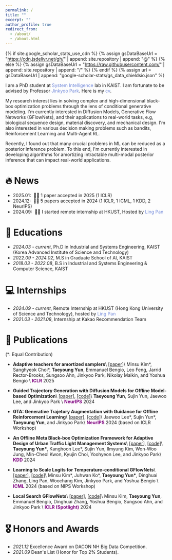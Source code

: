 ```yaml
---
permalink: /
title: ""
excerpt: ""
author_profile: true
redirect_from: 
  - /about/
  - /about.html
---
```


{% if site.google_scholar_stats_use_cdn %}
{% assign gsDataBaseUrl = "https://cdn.jsdelivr.net/gh/" | append: site.repository | append: "@" %}
{% else %}
{% assign gsDataBaseUrl = "https://raw.githubusercontent.com/" | append: site.repository | append: "/" %}
{% endif %}
{% assign url = gsDataBaseUrl | append: "google-scholar-stats/gs_data_shieldsio.json" %}

<span class='anchor' id='about-me'></span>

I am a PhD student at <a href="http://silab.kaist.ac.kr/" style="color: #7289da; text-decoration: none;">System Intelligence</a> lab in KAIST. I am fortunate to be advised by Professor <a href="https://scholar.google.com/citations?user=sH2a0nkAAAAJ&hl=en" style="color: #7289da; text-decoration: none;">Jinkyoo Park</a>. Here is my <a href="https://dbsxodud-11.github.io/assets/cv.pdf" class="link-in-list" style="color: #7289da; text-decoration: none;"> cv</a>.

My research interest lies in solving complex and high-dimensional black-box optimization problems through the lens of conditional generative modeling. I'm currently interested in Diffusion Models, Generative Flow Networks (GFlowNets), and their applications to real-world tasks, e.g, biological sequence design, material discovery, and mechanical design. I'm also interested in various decision making problems such as bandits, Reinforcement Learning and Multi-Agent RL.

Recently, I found out that many crucial problems in ML can be reduced as a posterior inference problem. To this end, I'm currently interested in developing algorithms for amortizing intractable multi-modal posterior inference that can impact real-world applications.


# 🔥 News
- 2025.01: &nbsp;🎉🎉 1 paper accepted in 2025 (1 ICLR)
- 2024.12: &nbsp;🎉🎉 5 papers accepted in 2024 (1 ICLR, 1 ICML, 1 KDD, 2 NeurIPS)
- 2024.09: &nbsp;🎉🎉 I started remote internship at HKUST, Hosted by <a href="https://ling-pan.github.io/" style="color: #7289da; text-decoration: none;">Ling Pan</a>

<!-- - *2024.05*: &nbsp;🎉🎉 One paper accepted to KDD 2024 -->
<!-- - *2024.05*: &nbsp;🎉🎉 One paper accepted to ICML 2024 -->
<!-- - *2024.03*: &nbsp;🎉🎉 One paper accepted to ICLR GenAI4DM Workshop 2024 (Spotlight) -->
<!-- - *2024.01*: &nbsp;🎉🎉 One paper accepted to ICLR 2024 (Spotlight) -->
<!-- - *2022.02*: &nbsp;🎉🎉 Lorem ipsum dolor sit amet, consectetur adipiscing elit. Vivamus ornare aliquet ipsum, ac tempus justo dapibus sit amet.  -->

# 📖 Educations
- *2024.03 - current*, Ph.D in Industrial and Systems Engineering, KAIST (Korea Advanced Institute of Science and Technology)
- *2022.09 - 2024.02*, M.S in Graduate School of AI, KAIST
- *2018.03 - 2022.08*, B.S in Industrial and Systems Engineering & Computer Science, KAIST

# 💻 Internships
<!-- - *2019.05 - 2020.02*, [Lorem](https://github.com/), China. -->
- *2024.09 - current*, Remote Internship at HKUST (Hong Kong University of Science and Technology), hosted by <a href="https://ling-pan.github.io/" style="color: #7289da; text-decoration: none;">Ling Pan</a>
- *2021.03 - 2021.08*, Internship at Kakao Recommendation Team


# 📝 Publications 
(\*: Equal Contribution)
- **Adaptive teachers for amortized samplers**\\
[[paper]](https://arxiv.org/abs/2410.01432)\\
Minsu Kim\*, Sanghyeok Choi\*, **Taeyoung Yun**, Emmanuel Bengio, Leo Feng, Jarrid Rector-Brooks, Sungsoo Ahn, Jinkyoo Park, Nikolay Malkin, and Yoshua Bengio \\
<span style="color:purple">**ICLR**</span> 2025

- **Guided Trajectory Generation with Diffusion Models for Offline Model-based Optimization**\\
[[paper]](https://arxiv.org/abs/2407.01624),  [[code]](https://github.com/dbsxodud-11/GTG)\\
**Taeyoung Yun**, Sujin Yun, Jaewoo Lee, and Jinkyoo Park \\
<span style="color:purple">**NeurIPS**</span> 2024

- **GTA: Generative Trajetory Augmentation with Guidance for Offline Reinforcement Learning**\\
[[paper]](https://arxiv.org/abs/2405.16907), [[code]](https://github.com/Jaewoopudding/GTA)\\
Jaewoo Lee\*, Sujin Yun\*, **Taeyoung Yun**, and Jinkyoo Park\\
<span style="color:purple">**NeurIPS**</span> 2024 (based on ICLR Workshop)

- **An Offline Meta Black-box Optimization Framework for Adaptive Design of Urban Traffic Light Management Systems**\\
[[paper]](https://arxiv.org/abs/2408.07327),  [[code]](https://github.com/dbsxodud-11/offline_meta_bbo)\\
**Taeyoung Yun\***,  Kanghoon Lee\*, Sujin Yun, Ilmyung Kim, Won-Woo Jung, Min-Cheol Kwon, Kyujin Choi, Yoohyeon Lee, and Jinkyoo Park\\
<span style="color:purple">**KDD**</span> 2024

- **Learning to Scale Logits for Temperature-conditional GFlowNets**\\
[[paper]](https://arxiv.org/abs/2310.02823),  [[code]](https://github.com/dbsxodud-11/logit-gfn)\\
Minsu Kim\*, Juhwan Ko\*, **Taeyoung Yun\***, Dinghuai Zhang, Ling Pan, Woochang Kim, Jinkyoo Park, and Yoshua Bengio \\
<span style="color:purple">**ICML**</span> 2024 (based on NIPS Workshop)

- **Local Search GFlowNets**\\
[[paper]](https://arxiv.org/abs/2310.02710),  [[code]](https://github.com/dbsxodud-11/ls_gfn)\\
Minsu Kim, **Taeyoung Yun**, Emmanuel Bengio, Dinghuai Zhang, Yoshua Bengio, Sungsoo Ahn, and Jinkyoo Park \\
<span style="color:purple">**ICLR (Spotlight)**</span> 2024

# 🎖 Honors and Awards
- *2021.12* Excellence Award on DACON NH Big Data Competition. 
- *2021.09* Dean's List (Honor for Top 2% Students). 

<!-- # 💬 Invited Talks
- *2021.06*, Lorem ipsum dolor sit amet, consectetur adipiscing elit. Vivamus ornare aliquet ipsum, ac tempus justo dapibus sit amet. 
- *2021.03*, Lorem ipsum dolor sit amet, consectetur adipiscing elit. Vivamus ornare aliquet ipsum, ac tempus justo dapibus sit amet.  \| [\[video\]](https://github.com/) -->

